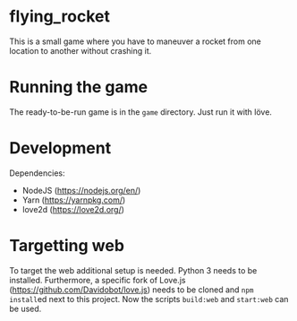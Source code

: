 # flying_rocket

This is a small game where you have to maneuver a rocket from one location to another without crashing it.

# Running the game

The ready-to-be-run game is in the `game` directory. Just run it with löve.

# Development

Dependencies:

-   NodeJS (https://nodejs.org/en/)
-   Yarn (https://yarnpkg.com/)
-   love2d (https://love2d.org/)

# Targetting web

To target the web additional setup is needed. Python 3 needs to be installed.
Furthermore, a specific fork of Love.js (https://github.com/Davidobot/love.js) needs to be
cloned and `npm install`ed next to this project. Now the scripts `build:web` and `start:web` can be used.
